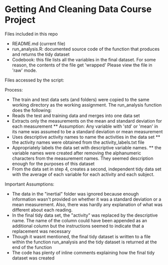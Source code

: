 Getting And Cleaning Data Course Project
========================================

Files included in this repo
- README.md (current file)
- run_analysis.R: documented source code of the function that produces and returns the tidy dataset
- Codebook: this file lists all the variables in the final dataset. For some reason, the contents of the file get 'wrapped' Please view the file in 'raw' mode.

Files accessed by the script:


Process:
* The train and test data sets (and folders) were copied to the same working directory as the working assignment. The run_analysis function does the following:
* Reads the test and training data and merges into one data set
* Extracts only the measurements on the mean and standard deviation for each measurement
      ** Assumption: Any variable with 'std' or 'mean' in its name was assumed to be a standard deviation or mean measurement
* Uses descriptive activity names to name the activities in the data set
      ** the activity names were obtained from the activity_labels.txt file
* Appropriately labels the data set with descriptive variable names. 
      ** the variable names were created after removing the alphanumeric characters from the measurement names. They
      seemed description enough for the purposes of this dataset
* From the data set in step 4, creates a second, independent tidy data set with the average of each variable for each activity and each subject.  

Important Assumptions:
- The data in the "inertial" folder was ignored because enough information wasn't provided on whether it was a standard deviation or a mean measurement. Also, there was hardly any explanation of what was different about each reading. 
- In the final tidy data set, the "activity" was replaced by the descriptive name. The name of the column could have been appended as an additional column but the instructions seemed to indicate that a replacement was necessary
- Though it wasnt mentioned, the final tidy dataset is written to a file within the function run_analysis and the tidy dataset is returned at the end of the function
- The code has plenty of inline comments explaining how the final tidy dataset was created
